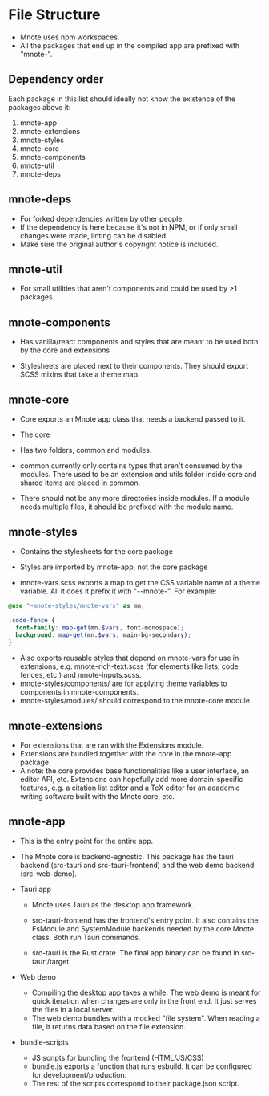 # File Structure

- Mnote uses npm workspaces.
- All the packages that end up in the compiled app are prefixed with "mnote-".

## Dependency order

Each package in this list should ideally not know the existence of the packages above it:

1. mnote-app
2. mnote-extensions
3. mnote-styles
4. mnote-core
5. mnote-components
6. mnote-util
7. mnote-deps

## mnote-deps

- For forked dependencies written by other people.
- If the dependency is here because it's not in NPM, or if only small changes were made, linting can be disabled.
- Make sure the original author's copyright notice is included.

## mnote-util

- For small utilities that aren't components and could be used by >1 packages.

## mnote-components

- Has vanilla/react components and styles that are meant to be used both by the core and extensions

- Stylesheets are placed next to their components. They should export SCSS mixins that take a theme map.

## mnote-core

- Core exports an Mnote app class that needs a backend passed to it.

- The core 
- Has two folders, common and modules.

- common currently only contains types that aren't consumed by the modules. There used to be an extension and utils folder inside core and shared items are placed in common.

- There should not be any more directories inside modules. If a module needs multiple files,  it should be prefixed with the module name.

## mnote-styles

- Contains the stylesheets for the core package
- Styles are imported by mnote-app, not the core package

- mnote-vars.scss exports a map to get the CSS variable name of a theme variable. All it does it prefix it with "--mnote-". For example:

```scss
@use "~mnote-styles/mnote-vars" as mn;

.code-fence {
  font-family: map-get(mn.$vars, font-monospace);
  background: map-get(mn.$vars, main-bg-secondary);
}
```

- Also exports reusable styles that depend on mnote-vars for use in extensions, e.g. mnote-rich-text.scss (for elements like lists, code fences, etc.) and mnote-inputs.scss. 
- mnote-styles/components/ are for applying theme variables to components in mnote-components.
- mnote-styles/modules/ should correspond to the mnote-core module.

## mnote-extensions

- For extensions that are ran with the Extensions module.
- Extensions are bundled together with the core in the mnote-app package. 
- A note: the core provides base functionalities like a user interface, an editor API, etc. Extensions can hopefully add more domain-specific features, e.g. a citation list editor and a TeX editor for an academic writing software built with the Mnote core, etc.

## mnote-app

- This is the entry point for the entire app.

- The Mnote core is backend-agnostic. This package has the tauri backend (src-tauri and src-tauri-frontend) and the web demo backend (src-web-demo).

- Tauri app

  - Mnote uses Tauri as the desktop app framework.

  - src-tauri-frontend has the frontend's entry point. It also contains the FsModule and SystemModule backends needed by the core Mnote class. Both run Tauri commands.
  - src-tauri is the Rust crate. The final app binary can be found in src-tauri/target.

- Web demo

  - Compiling the desktop app takes a while. The web demo is meant for quick iteration when changes are only in the front end. It just serves the files in a local server.
  - The web demo bundles with a mocked "file system". When reading a file, it returns data based on the file extension.

- bundle-scripts

  - JS scripts for bundling the frontend (HTML/JS/CSS)
  - bundle.js exports a function that runs esbuild. It can be configured for development/production.
  - The rest of the scripts correspond to their package.json script.





